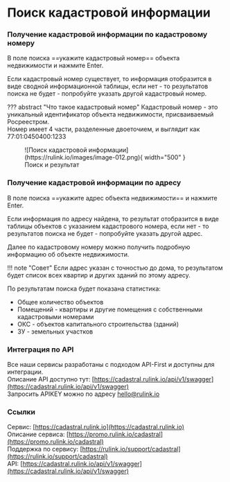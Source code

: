 ﻿# Поиск кадастровой информации

### Получение кадастровой информации по кадастровому номеру
В поле поиска ==укажите кадастровый номер== объекта недвижимости и нажмите Enter.  

Если кадастровый номер существует, то информация отобразится в виде сводной информационной таблицы, если нет - то результатов поиска не будет - попробуйте указать другой кадастровый номер.


??? abstract "Что такое кадастровый номер"
    Кадастровый номер - это уникальный идентификатор объекта недвижимости, присваиваемый Росреестром.  
    Номер имеет 4 части, разделенные двоеточием, и выглядит как 77:01:0450400:1233  


<figure markdown="span">
  ![Поиск кадастровой информации](https://rulink.io/images/image-012.png){ width="500" }
  <figcaption>Поиск и результат</figcaption>
</figure>

### Получение кадастровой информации по адресу
В поле поиска ==укажите адрес объекта недвижимости== и нажмите Enter.

Если информация по адресу найдена, то результат отобразится в виде таблицы объектов с указанием кадастрового номера, если нет - то результатов поиска не будет - попробуйте указать другой адрес.

Далее по кадастровому номеру можно получить подробную информацию об объекте недвижимости.

!!! note "Совет"
    Если адрес указан с точностью до дома, то результатом будет список всех квартир и других зданий по этому адресу.

По результатам поиска будет показана статистика:

- Общее количество объектов
- Помещений - квартиры и другие помещения с собственными кадастровыми номерами
- ОКС - объектов капитального строительства (зданий)
- ЗУ - земельных участков

### Интеграция по API
Все наши сервисы разработаны с подходом API-First и доступны для интеграции.  
Описание API доступно тут: [https://cadastral.rulink.io/api/v1/swagger](https://cadastral.rulink.io/api/v1/swagger)  
Запросить APIKEY можно по адресу [hello@rulink.io](email:hello@rulink.io)

### Ссылки
Сервис: [https://cadastral.rulink.io](https://cadastral.rulink.io)  
Описание сервиса: [https://promo.rulink.io/cadastral](https://promo.rulink.io/cadastral)  
Поддержка по сервису: [https://rulink.io/support/cadastral](https://rulink.io/support/cadastral)  
API: [https://cadastral.rulink.io/api/v1/swagger](https://cadastral.rulink.io/api/v1/swagger)  